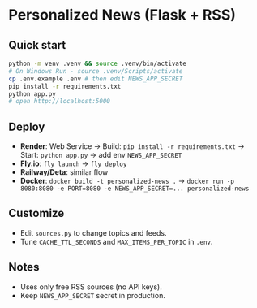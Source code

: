 # Personalized News (Flask + RSS)

## Quick start
```bash
python -m venv .venv && source .venv/bin/activate
# On Windows Run - source .venv/Scripts/activate
cp .env.example .env # then edit NEWS_APP_SECRET
pip install -r requirements.txt
python app.py
# open http://localhost:5000
```


## Deploy
- **Render**: Web Service → Build: `pip install -r requirements.txt` → Start: `python app.py` → add env `NEWS_APP_SECRET`
- **Fly.io**: `fly launch` → `fly deploy`
- **Railway/Deta**: similar flow
- **Docker**: `docker build -t personalized-news .` → `docker run -p 8080:8080 -e PORT=8080 -e NEWS_APP_SECRET=... personalized-news`


## Customize
- Edit `sources.py` to change topics and feeds.
- Tune `CACHE_TTL_SECONDS` and `MAX_ITEMS_PER_TOPIC` in `.env`.


## Notes
- Uses only free RSS sources (no API keys).
- Keep `NEWS_APP_SECRET` secret in production.